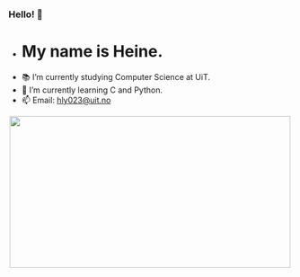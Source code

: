 ### Hello! 👋
- # My name is Heine.
- 📚 I’m currently studying Computer Science at UiT.
- 🌱 I’m currently learning C and Python.
- 📫 Email: hly023@uit.no


<div id="header" align="center">
  <img src="https://c.tenor.com/078DIpj7gfEAAAAd/laptop.gif" width="500" height="270"/>
</div>
